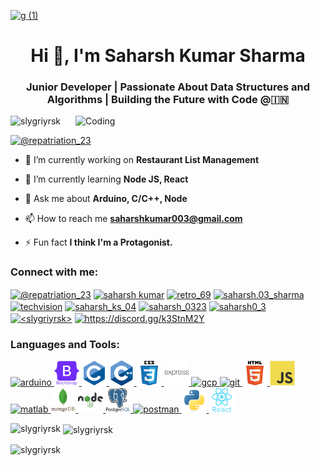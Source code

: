 [![g (1)](https://github.com/user-attachments/assets/97065b65-2331-491b-b573-2c4676d5457b)](https://github.com/Slygriyrsk)
<h1 align="center">Hi 👋, I'm Saharsh Kumar Sharma</h1>
<h3 align="center">Junior Developer | Passionate About Data Structures and Algorithms | Building the Future with Code @🇮🇳</h3>
<img align="right" alt="Coding" width="400" src="https://png.pngtree.com/png-clipart/20240115/original/pngtree-artificial-intelligence-big-data-code-programmer-festival-three-dimensional-wind-beating-png-image_14120004.png">


<p align="left"> <img src="https://komarev.com/ghpvc/?username=slygriyrsk&label=Profile%20views&color=0e75b6&style=flat" alt="slygriyrsk" /> </p>

<p align="left"> <a href="https://twitter.com/@repatriation_23" target="blank"><img src="https://img.shields.io/twitter/follow/@repatriation_23?logo=twitter&style=for-the-badge" alt="@repatriation_23" /></a> </p>

- 🔭 I’m currently working on **Restaurant List Management**

- 🌱 I’m currently learning **Node JS, React**

- 💬 Ask me about **Arduino, C/C++, Node**

- 📫 How to reach me **saharshkumar003@gmail.com**

- ⚡ Fun fact **I think I'm a Protagonist.**

<h3 align="left">Connect with me:</h3>
<p align="left">
<a href="https://twitter.com/@repatriation_23" target="blank"><img align="center" src="https://raw.githubusercontent.com/rahuldkjain/github-profile-readme-generator/master/src/images/icons/Social/twitter.svg" alt="@repatriation_23" height="30" width="40" /></a>
<a href="https://linkedin.com/in/saharsh kumar" target="blank"><img align="center" src="https://raw.githubusercontent.com/rahuldkjain/github-profile-readme-generator/master/src/images/icons/Social/linked-in-alt.svg" alt="saharsh kumar" height="30" width="40" /></a>
<a href="https://codesandbox.com/retro_69" target="blank"><img align="center" src="https://raw.githubusercontent.com/rahuldkjain/github-profile-readme-generator/master/src/images/icons/Social/codesandbox.svg" alt="retro_69" height="30" width="40" /></a>
<a href="https://instagram.com/saharsh.03_sharma" target="blank"><img align="center" src="https://raw.githubusercontent.com/rahuldkjain/github-profile-readme-generator/master/src/images/icons/Social/instagram.svg" alt="saharsh.03_sharma" height="30" width="40" /></a>
<a href="https://www.youtube.com/c/techvision" target="blank"><img align="center" src="https://raw.githubusercontent.com/rahuldkjain/github-profile-readme-generator/master/src/images/icons/Social/youtube.svg" alt="techvision" height="30" width="40" /></a>
<a href="https://www.codechef.com/users/saharsh_ks_04" target="blank"><img align="center" src="https://cdn.jsdelivr.net/npm/simple-icons@3.1.0/icons/codechef.svg" alt="saharsh_ks_04" height="30" width="40" /></a>
<a href="https://codeforces.com/profile/saharsh_0323" target="blank"><img align="center" src="https://raw.githubusercontent.com/rahuldkjain/github-profile-readme-generator/master/src/images/icons/Social/codeforces.svg" alt="saharsh_0323" height="30" width="40" /></a>
<a href="https://www.leetcode.com/saharsh0_3" target="blank"><img align="center" src="https://raw.githubusercontent.com/rahuldkjain/github-profile-readme-generator/master/src/images/icons/Social/leet-code.svg" alt="saharsh0_3" height="30" width="40" /></a>
<a href="https://auth.geeksforgeeks.org/user/<slygriyrsk>" target="blank"><img align="center" src="https://raw.githubusercontent.com/rahuldkjain/github-profile-readme-generator/master/src/images/icons/Social/geeks-for-geeks.svg" alt="<slygriyrsk>" height="30" width="40" /></a>
<a href="https://discord.gg/https://discord.gg/k3StnM2Y" target="blank"><img align="center" src="https://raw.githubusercontent.com/rahuldkjain/github-profile-readme-generator/master/src/images/icons/Social/discord.svg" alt="https://discord.gg/k3StnM2Y" height="30" width="40" /></a>
</p>

<h3 align="left">Languages and Tools:</h3>
<p align="left"> <a href="https://www.arduino.cc/" target="_blank" rel="noreferrer"> <img src="https://cdn.worldvectorlogo.com/logos/arduino-1.svg" alt="arduino" width="40" height="40"/> </a> <a href="https://getbootstrap.com" target="_blank" rel="noreferrer"> <img src="https://raw.githubusercontent.com/devicons/devicon/master/icons/bootstrap/bootstrap-plain-wordmark.svg" alt="bootstrap" width="40" height="40"/> </a> <a href="https://www.cprogramming.com/" target="_blank" rel="noreferrer"> <img src="https://raw.githubusercontent.com/devicons/devicon/master/icons/c/c-original.svg" alt="c" width="40" height="40"/> </a> <a href="https://www.w3schools.com/cpp/" target="_blank" rel="noreferrer"> <img src="https://raw.githubusercontent.com/devicons/devicon/master/icons/cplusplus/cplusplus-original.svg" alt="cplusplus" width="40" height="40"/> </a> <a href="https://www.w3schools.com/css/" target="_blank" rel="noreferrer"> <img src="https://raw.githubusercontent.com/devicons/devicon/master/icons/css3/css3-original-wordmark.svg" alt="css3" width="40" height="40"/> </a> <a href="https://expressjs.com" target="_blank" rel="noreferrer"> <img src="https://raw.githubusercontent.com/devicons/devicon/master/icons/express/express-original-wordmark.svg" alt="express" width="40" height="40"/> </a> <a href="https://cloud.google.com" target="_blank" rel="noreferrer"> <img src="https://www.vectorlogo.zone/logos/google_cloud/google_cloud-icon.svg" alt="gcp" width="40" height="40"/> </a> <a href="https://git-scm.com/" target="_blank" rel="noreferrer"> <img src="https://www.vectorlogo.zone/logos/git-scm/git-scm-icon.svg" alt="git" width="40" height="40"/> </a> <a href="https://www.w3.org/html/" target="_blank" rel="noreferrer"> <img src="https://raw.githubusercontent.com/devicons/devicon/master/icons/html5/html5-original-wordmark.svg" alt="html5" width="40" height="40"/> </a> <a href="https://developer.mozilla.org/en-US/docs/Web/JavaScript" target="_blank" rel="noreferrer"> <img src="https://raw.githubusercontent.com/devicons/devicon/master/icons/javascript/javascript-original.svg" alt="javascript" width="40" height="40"/> </a> <a href="https://www.mathworks.com/" target="_blank" rel="noreferrer"> <img src="https://upload.wikimedia.org/wikipedia/commons/2/21/Matlab_Logo.png" alt="matlab" width="40" height="40"/> </a> <a href="https://www.mongodb.com/" target="_blank" rel="noreferrer"> <img src="https://raw.githubusercontent.com/devicons/devicon/master/icons/mongodb/mongodb-original-wordmark.svg" alt="mongodb" width="40" height="40"/> </a> <a href="https://nodejs.org" target="_blank" rel="noreferrer"> <img src="https://raw.githubusercontent.com/devicons/devicon/master/icons/nodejs/nodejs-original-wordmark.svg" alt="nodejs" width="40" height="40"/> </a> <a href="https://www.postgresql.org" target="_blank" rel="noreferrer"> <img src="https://raw.githubusercontent.com/devicons/devicon/master/icons/postgresql/postgresql-original-wordmark.svg" alt="postgresql" width="40" height="40"/> </a> <a href="https://postman.com" target="_blank" rel="noreferrer"> <img src="https://www.vectorlogo.zone/logos/getpostman/getpostman-icon.svg" alt="postman" width="40" height="40"/> </a> <a href="https://www.python.org" target="_blank" rel="noreferrer"> <img src="https://raw.githubusercontent.com/devicons/devicon/master/icons/python/python-original.svg" alt="python" width="40" height="40"/> </a> <a href="https://reactjs.org/" target="_blank" rel="noreferrer"> <img src="https://raw.githubusercontent.com/devicons/devicon/master/icons/react/react-original-wordmark.svg" alt="react" width="40" height="40"/> </a> </p>

<p><img align="left" src="https://github-readme-stats.vercel.app/api/top-langs?username=slygriyrsk&show_icons=true&locale=en&layout=compact" alt="slygriyrsk" /></p>

<p>&nbsp;<img align="center" src="https://github-readme-stats.vercel.app/api?username=slygriyrsk&show_icons=true&locale=en" alt="slygriyrsk" /></p>

<p><img align="center" src="https://github-readme-streak-stats.herokuapp.com/?user=slygriyrsk&" alt="slygriyrsk" /></p>
